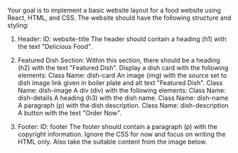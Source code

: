 Your goal is to implement a basic website layout for a food website using React, HTML, and CSS. The website should have the following structure and styling:

1. Header:
   ID: website-title
   The header should contain a heading (h1) with the text "Delicious Food".

2. Featured Dish Section:
   Within this section, there should be a heading (h2) with the text "Featured Dish". Display a dish card with the following elements:
   Class Name: dish-card
   An image (img) with the source set to dish image link given in boiler plate and alt text "Featured Dish".
   Class Name: dish-image
   A div (div) with the following elements: Class Name: dish-details
   A heading (h3) with the dish name. Class Name: dish-name
   A paragraph (p) with the dish description. Class Name: dish-description
   A button with the text "Order Now".

3. Footer:
   ID: footer
   The footer should contain a paragraph (p) with the copyright information.
   Ignore the CSS for now and focus on writing the HTML only.
   Also take the suitable content from the image below.
